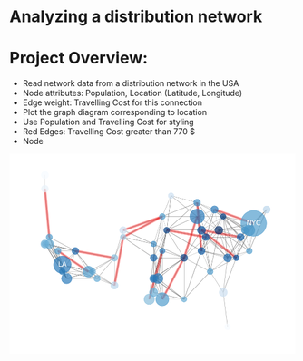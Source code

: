 # Analyzing a distribution network

# Project Overview:
* Read network data from a distribution network in the USA
* Node attributes: Population, Location (Latitude, Longitude)
* Edge weight: Travelling Cost for this connection
* Plot the graph diagram corresponding to location
* Use Population and Travelling Cost for styling
* Red Edges: Travelling Cost greater than 770 $
* Node 

![alt text](https://github.com/janS95/analyzing_a_distribution_network/blob/main/images/network.png "Distribution Network")
